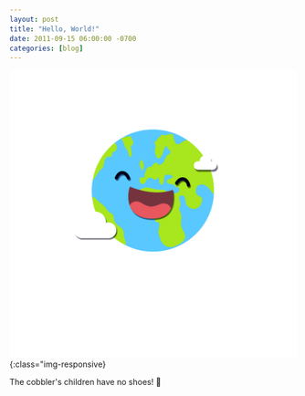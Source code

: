 ```yaml
---
layout: post
title: "Hello, World!"
date: 2011-09-15 06:00:00 -0700
categories: [blog]
---
```


![Hello World](/assets/img/hello_world.png){:class="img-responsive}

The cobbler's children have no shoes! 👟